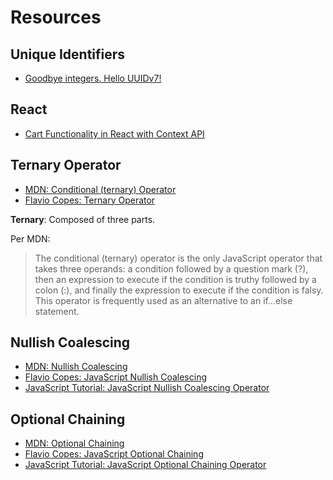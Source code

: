 # Resources

## Unique Identifiers

* [Goodbye integers. Hello UUIDv7!](https://buildkite.com/blog/goodbye-integers-hello-uuids)

## React

* [Cart Functionality in React with Context API](https://dev.to/anne46/cart-functionality-in-react-with-context-api-2k2f)

## Ternary Operator

* [MDN: Conditional (ternary) Operator](https://developer.mozilla.org/en-US/docs/Web/JavaScript/Reference/Operators/Conditional_operator)
* [Flavio Copes: Ternary Operator](https://flaviocopes.com/javascript-ternary-operator/)

**Ternary**: Composed of three parts.

Per MDN:
> The conditional (ternary) operator is the only JavaScript operator that takes three operands: a condition followed by a question mark (?), then an expression to execute if the condition is truthy followed by a colon (:), and finally the expression to execute if the condition is falsy. This operator is frequently used as an alternative to an if...else statement.

## Nullish Coalescing

* [MDN: Nullish Coalescing](https://developer.mozilla.org/en-US/docs/Web/JavaScript/Reference/Operators/Nullish_coalescing)
* [Flavio Copes: JavaScript Nullish Coalescing](https://flaviocopes.com/javascript-nullish-coalescing/)
* [JavaScript Tutorial: JavaScript Nullish Coalescing Operator](https://www.javascripttutorial.net/es-next/javascript-nullish-coalescing-operator/)

## Optional Chaining

* [MDN: Optional Chaining](https://developer.mozilla.org/en-US/docs/Web/JavaScript/Reference/Operators/Optional_chaining)
* [Flavio Copes: JavaScript Optional Chaining](https://flaviocopes.com/javascript-optional-chaining/)
* [JavaScript Tutorial: JavaScript Optional Chaining Operator](https://www.javascripttutorial.net/es-next/javascript-optional-chaining-operator/)